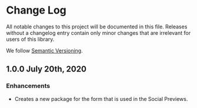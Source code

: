 # Change Log

All notable changes to this project will be documented in this file. Releases without a changelog entry contain only minor changes that are irrelevant for users of this library.

We follow [Semantic Versioning](http://semver.org/).

## 1.0.0 July 20th, 2020
### Enhancements
* Creates a new package for the form that is used in the Social Previews.
